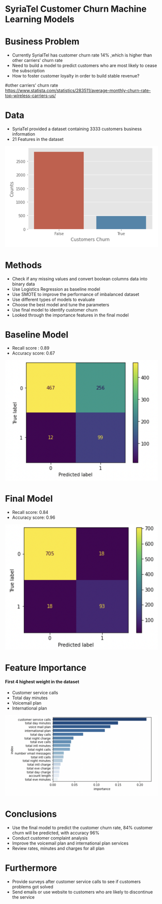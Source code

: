 # SyriaTel Customer Churn Machine Learning Models

# Business Problem

- Currently SyrialTel has customer churn rate 14% ,which is higher than other carriers' churn rate
- Need to build a model to predict customers who are most likely to cease the subscription
- How to foster customer loyalty in order to build stable revenue?



#other carriers' churn rate 
https://www.statista.com/statistics/283511/average-monthly-churn-rate-top-wireless-carriers-us/

# Data

- SyriaTel provided a dataset containing 3333 customers business information
- 21 Features in the dataset



<img src="image/churn.png" />

# Methods

- Check if any missing values and convert boolean columns data into binary data
- Use Logistics Regression as baseline model
- Use SMOTE to improve the performance of imbalanced dataset
- Use different types of models to evaluate
- Choose the best model and tune the parameters
- Use final model to identify customer churn
- Looked through the importance features in the final model


# Baseline Model

- Recall score : 0.89
- Accuracy score: 0.67


<img src="image/baseline.png" />

# Final Model

- Recall score: 0.84
- Accuracy score: 0.96

<img src="image/finalmodel.png" />

# Feature Importance

#### First 4  highest weight in the dataset
- Customer service calls
- Total day minutes
- Voicemail plan
- International plan

<img src="image/feature_importance.png" />

# Conclusions

- Use the final model to predict the customer churn rate, 84% customer churn will be predicted, with accuracy 96% 
- Conduct customer complaint analysis
- Improve the voicemail plan and international plan services
- Review rates, minutes and charges for all plan

# Furthermore

- Provide surveys after customer service calls to see if customers problems got solved
- Send emails or use website to customers who are likely to discontinue the service



```python

```
